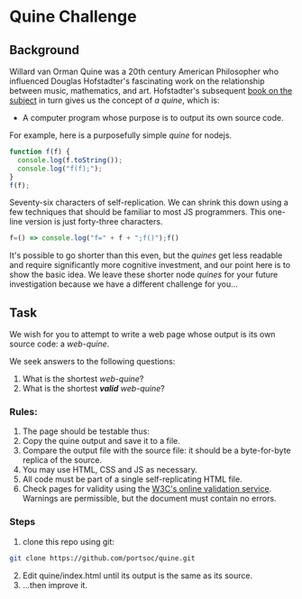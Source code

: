 # Quine Challenge

## Background

Willard van Orman Quine was a 20th century American Philosopher who influenced Douglas Hofstadter's fascinating work on the relationship between music, mathematics, and art.  Hofstadter's subsequent [book on the subject](http://search.ebscohost.com/login.aspx?direct=true&db=cat01619a&AN=up.655578&site=eds-live) in turn gives us the concept of _a quine_, which is:

 * A computer program whose purpose is to output its own source code.

For example, here is a purposefully simple _quine_ for nodejs.


```javascript
function f(f) {
  console.log(f.toString());
  console.log("f(f);");
}
f(f);
```

Seventy-six characters of self-replication.  We can shrink this down using a few techniques that should be familiar to most JS programmers.  This one-line version is just forty-three characters.

```javascript
f=() => console.log("f=" + f + ";f()");f()
```

It's possible to go shorter than this even, but the _quines_ get less readable and require significantly more cognitive investment, and our point here is to show the basic idea.  We leave these shorter node _quines_ for your future investigation because we have a different challenge for you…

## Task

We wish for you to attempt to write a web page whose output is its own source code: a _web-quine_.

We seek answers to the following questions:
1. What is the shortest _web-quine_?
2. What is the shortest _**valid** web-quine_?

### Rules:
1. The page should be testable thus:
  1. Copy the quine output and save it to a file.
  2. Compare the output file with the source file: it should be a byte-for-byte replica of the source.
2. You may use HTML, CSS and JS as necessary.
3. All code must be part of a single self-replicating HTML file.
4. Check pages for validity using the [W3C's online validation service](https://validator.w3.org/#validate_by_input).  Warnings are permissible, but the document must contain no errors.

### Steps

1. clone this repo using git:
```zsh
git clone https://github.com/portsoc/quine.git
```
2. Edit quine/index.html until its output is the same as its source.
3. …then improve it.
